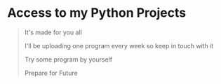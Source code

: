 # Access to my Python Projects
> It's made for you all
>
> I'll be uploading one program every week so keep in touch with it
>
> Try some program by yourself
>
> Prepare for Future 
